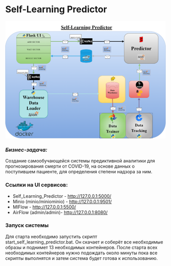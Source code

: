 # Self-Learning Predictor

![img1.png](Self-learning-predictor.png)

### _*Бизнес-задача:*_

Создание самообучающейся системы предиктивной аналитики для прогнозирования смерти от COVID-19, на основе данных о поступившем пациенте, для определения степени надзора за ним.


### Ссылки на UI сервисов:
+ Self_Learning_Predictor  - http://127.0.0.1:5000/
+ Minio (minio/miniominio) - http://127.0.0.1:9501/
+ MlFlow - http://127.0.0.1:5500/  
+ AirFlow (admin/admin)- http://127.0.0.1:8080/

### Запуск системы
Для старта необходимо запустить скрипт start_self_learning_predictor.bat. 
Он скачает и соберёт все необходимые образы и поднимет 13 необходимых контейнеров. 
После старта всех необходимых контейнеров нужно подождать около минуты пока все скрипты выполнятся и
затем система будет готова к использованию.
